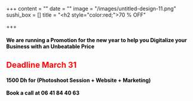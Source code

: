 +++
content = ""
date = ""
image = "/images/untitled-design-11.png"
sushi_box = []
title = "<h2 style=\"color:red;\">70 % OFF</h2>"

+++
<h4 style="color:black;">We are running a <b>Promotion</b> for the new year to help you Digitalize your Business with an <b>Unbeatable Price</b></h4><h2 style="color:red;"> Deadline March 31 </h2><h4 style="color:black;"><b>1500 Dh</b> for (Photoshoot Session + Website + Marketing)<br><br>Book a call at <b>06 41 84 40 63</h4>